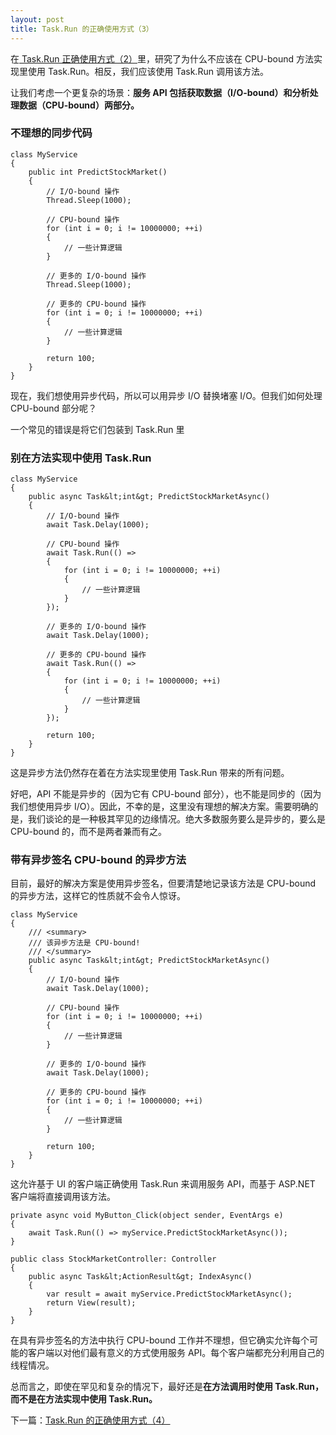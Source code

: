 ```yaml
---
layout: post
title: Task.Run 的正确使用方式（3）
---
```


在<a href="/blogs/2019/04/14/task-run-proper-usage-2.html"> Task.Run 正确使用方式（2）</a>里，研究了为什么不应该在 CPU-bound 方法实现里使用 Task.Run。相反，我们应该使用 Task.Run 调用该方法。

让我们考虑一个更复杂的场景：<strong>服务 API 包括获取数据（I/O-bound）和分析处理数据（CPU-bound）两部分。</strong>

### 不理想的同步代码

```
class MyService
{
    public int PredictStockMarket()
    {
        // I/O-bound 操作
        Thread.Sleep(1000);

        // CPU-bound 操作
        for (int i = 0; i != 10000000; ++i)
        {
            // 一些计算逻辑
        }

        // 更多的 I/O-bound 操作
        Thread.Sleep(1000);

        // 更多的 CPU-bound 操作
        for (int i = 0; i != 10000000; ++i)
        {
            // 一些计算逻辑
        }

        return 100;
    }
}
```

现在，我们想使用异步代码，所以可以用异步 I/O 替换堵塞 I/O。但我们如何处理 CPU-bound 部分呢？

一个常见的错误是将它们包装到 Task.Run 里

### 别在方法实现中使用 Task.Run

```
class MyService
{
    public async Task&lt;int&gt; PredictStockMarketAsync()
    {
        // I/O-bound 操作
        await Task.Delay(1000);
    
        // CPU-bound 操作
        await Task.Run(() =>
        {
            for (int i = 0; i != 10000000; ++i)
            {
                // 一些计算逻辑
            }
        });
    
        // 更多的 I/O-bound 操作
        await Task.Delay(1000);
    
        // 更多的 CPU-bound 操作
        await Task.Run(() =>
        {
            for (int i = 0; i != 10000000; ++i)
            {
                // 一些计算逻辑
            }
        });
    
        return 100;
    }
}
```

这是异步方法仍然存在着在方法实现里使用 Task.Run 带来的所有问题。

好吧，API 不能是异步的（因为它有 CPU-bound 部分），也不能是同步的（因为我们想使用异步 I/O）。因此，不幸的是，这里没有理想的解决方案。需要明确的是，我们谈论的是一种极其罕见的边缘情况。绝大多数服务要么是异步的，要么是 CPU-bound 的，而不是两者兼而有之。

### 带有异步签名 CPU-bound 的异步方法

目前，最好的解决方案是使用异步签名，但要清楚地记录该方法是 CPU-bound 的异步方法，这样它的性质就不会令人惊讶。

```
class MyService
{
    /// <summary>
    /// 该异步方法是 CPU-bound!
    /// </summary>
    public async Task&lt;int&gt; PredictStockMarketAsync()
    {
        // I/O-bound 操作
        await Task.Delay(1000);
    
        // CPU-bound 操作
        for (int i = 0; i != 10000000; ++i)
        {
            // 一些计算逻辑
        }
    
        // 更多的 I/O-bound 操作
        await Task.Delay(1000);
    
        // 更多的 CPU-bound 操作
        for (int i = 0; i != 10000000; ++i)
        {
            // 一些计算逻辑
        }
    
        return 100;
    }
}
```

这允许基于 UI 的客户端正确使用 Task.Run 来调用服务 API，而基于 ASP.NET 客户端将直接调用该方法。

```
private async void MyButton_Click(object sender, EventArgs e)
{
    await Task.Run(() => myService.PredictStockMarketAsync());
}

public class StockMarketController: Controller
{
    public async Task&lt;ActionResult&gt; IndexAsync()
    {
        var result = await myService.PredictStockMarketAsync();
        return View(result);
    }
}
```

在具有异步签名的方法中执行 CPU-bound 工作并不理想，但它确实允许每个可能的客户端以对他们最有意义的方式使用服务 API。每个客户端都充分利用自己的线程情况。

总而言之，即使在罕见和复杂的情况下，最好还是<strong>在方法调用时使用 Task.Run，而不是在方法实现中使用 Task.Run。</strong>

下一篇：<a href="/task-run-proper-usage-four">Task.Run 的正确使用方式（4）</a>